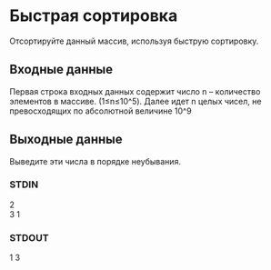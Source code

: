 # Быстрая сортировка
Отсортируйте данный массив, используя быструю сортировку.

## Входные данные
Первая строка входных данных содержит число n – количество элементов в массиве. (1≤n≤10^5). Далее идет n целых чисел, не превосходящих по абсолютной величине 10^9

## Выходные данные
Выведите эти числа в порядке неубывания.

### STDIN	
2  
3 1

### STDOUT
1 3

